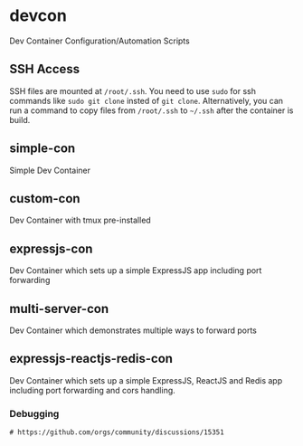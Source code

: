 # devcon
Dev Container Configuration/Automation Scripts

## SSH Access
SSH files are mounted at `/root/.ssh`. You need to use `sudo` for ssh commands like `sudo git clone` insted of `git clone`. Alternatively, you can run a command to copy files from `/root/.ssh` to `~/.ssh` after the container is build.

## simple-con
Simple Dev Container

## custom-con
Dev Container with tmux pre-installed

## expressjs-con
Dev Container which sets up a simple ExpressJS app including port forwarding

## multi-server-con
Dev Container which demonstrates multiple ways to forward ports

## expressjs-reactjs-redis-con
Dev Container which sets up a simple ExpressJS, ReactJS and Redis app including port forwarding and cors handling.

### Debugging
```
# https://github.com/orgs/community/discussions/15351
```
